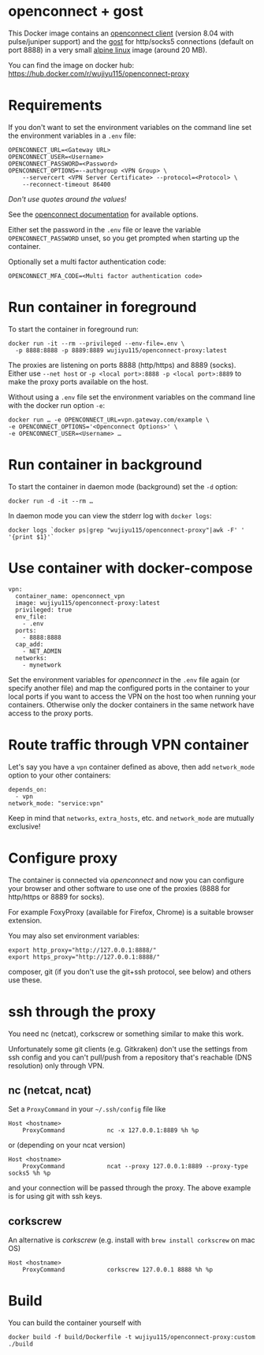 # openconnect + gost

This Docker image contains an [openconnect client](http://www.infradead.org/openconnect/) (version 8.04 with pulse/juniper support) and the [gost](https://github.com/ginuerzh/gost) for http/socks5 connections (default on port 8888) in a very small [alpine linux](https://www.alpinelinux.org/) image (around 20 MB).

You can find the image on docker hub:
https://hub.docker.com/r/wujiyu115/openconnect-proxy

# Requirements

If you don't want to set the environment variables on the command line
set the environment variables in a `.env` file:

	OPENCONNECT_URL=<Gateway URL>
	OPENCONNECT_USER=<Username>
	OPENCONNECT_PASSWORD=<Password>
	OPENCONNECT_OPTIONS=--authgroup <VPN Group> \
		--servercert <VPN Server Certificate> --protocol=<Protocol> \
		--reconnect-timeout 86400

_Don't use quotes around the values!_

See the [openconnect documentation](https://www.infradead.org/openconnect/manual.html) for available options. 

Either set the password in the `.env` file or leave the variable `OPENCONNECT_PASSWORD` unset, so you get prompted when starting up the container.

Optionally set a multi factor authentication code:

	OPENCONNECT_MFA_CODE=<Multi factor authentication code>

# Run container in foreground

To start the container in foreground run:

	docker run -it --rm --privileged --env-file=.env \
	  -p 8888:8888 -p 8889:8889 wujiyu115/openconnect-proxy:latest

The proxies are listening on ports 8888 (http/https) and 8889 (socks). Either use `--net host` or `-p <local port>:8888 -p <local port>:8889` to make the proxy ports available on the host.

Without using a `.env` file set the environment variables on the command line with the docker run option `-e`:

	docker run … -e OPENCONNECT_URL=vpn.gateway.com/example \
	-e OPENCONNECT_OPTIONS='<Openconnect Options>' \
	-e OPENCONNECT_USER=<Username> …

# Run container in background

To start the container in daemon mode (background) set the `-d` option:

	docker run -d -it --rm …

In daemon mode you can view the stderr log with `docker logs`:

	docker logs `docker ps|grep "wujiyu115/openconnect-proxy"|awk -F' ' '{print $1}'`

# Use container with docker-compose

	vpn:
	  container_name: openconnect_vpn
	  image: wujiyu115/openconnect-proxy:latest
	  privileged: true
	  env_file:
	    - .env
	  ports:
	    - 8888:8888
	  cap_add:
	    - NET_ADMIN
	  networks:
	    - mynetwork


Set the environment variables for _openconnect_ in the `.env` file again (or specify another file) and 
map the configured ports in the container to your local ports if you want to access the VPN 
on the host too when running your containers. Otherwise only the docker containers in the same
network have access to the proxy ports.

# Route traffic through VPN container

Let's say you have a `vpn` container defined as above, then add `network_mode` option to your other containers:

	depends_on:
	  - vpn
	network_mode: "service:vpn"

Keep in mind that `networks`, `extra_hosts`, etc. and `network_mode` are mutually exclusive!

# Configure proxy

The container is connected via _openconnect_ and now you can configure your browser
and other software to use one of the proxies (8888 for http/https or 8889 for socks).

For example FoxyProxy (available for Firefox, Chrome) is a suitable browser extension.

You may also set environment variables:

	export http_proxy="http://127.0.0.1:8888/"
	export https_proxy="http://127.0.0.1:8888/"

composer, git (if you don't use the git+ssh protocol, see below) and others use these.

# ssh through the proxy

You need nc (netcat), corkscrew or something similar to make this work.

Unfortunately some git clients (e.g. Gitkraken) don't use the settings from ssh config
and you can't pull/push from a repository that's reachable (DNS resolution) only through VPN.

## nc (netcat, ncat)

Set a `ProxyCommand` in your `~/.ssh/config` file like

	Host <hostname>
		ProxyCommand            nc -x 127.0.0.1:8889 %h %p

or (depending on your ncat version)

	Host <hostname>
		ProxyCommand            ncat --proxy 127.0.0.1:8889 --proxy-type socks5 %h %p

and your connection will be passed through the proxy.
The above example is for using git with ssh keys.

## corkscrew 

An alternative is _corkscrew_ (e.g. install with `brew install corkscrew` on mac OS)

	Host <hostname>
		ProxyCommand            corkscrew 127.0.0.1 8888 %h %p

# Build

You can build the container yourself with

	docker build -f build/Dockerfile -t wujiyu115/openconnect-proxy:custom ./build



